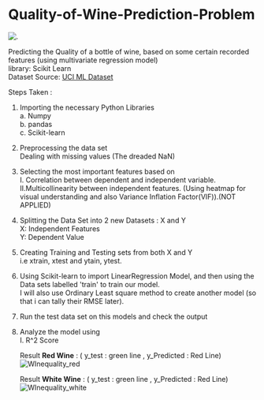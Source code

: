# Quality-of-Wine-Prediction-Problem
![.](https://leambrosie.files.wordpress.com/2013/08/1.jpg?w=487)  
  
    
Predicting the Quality of a bottle of wine, based on some certain recorded features (using multivariate regression model)  
library: Scikit Learn  
Dataset Source: [UCI ML Dataset](https://archive.ics.uci.edu/ml/machine-learning-databases/wine-quality/)  

Steps Taken :

 1. Importing the necessary Python Libraries   
   a. Numpy  
   b. pandas  
   c. Scikit-learn    
     
 2. Preprocessing the data set  
     Dealing with missing values (The dreaded NaN)    
      
 3.  Selecting the most important features based on   
     I. Correlation between dependent and independent variable.  
     II.Multicollinearity between independent features. (Using heatmap for visual understanding and also Variance Inflation Factor(VIF)).(NOT APPLIED)   
   
 7. Splitting the Data Set into 2 new Datasets : X and Y  
     X: Independent Features   
     Y: Dependent Value   
   
 8. Creating Training and Testing sets from both X and Y  
     i.e xtrain, xtest and ytain, ytest.  
    
 9.  Using Scikit-learn to import LinearRegression Model, and then using the Data sets labelled 'train' to train our model.  
     I will also use Ordinary Least square method to create another model (so that i can tally their RMSE later).  
   
10.  Run the test data set on this models and check the output   

11.  Analyze the model using   
     I.   R^2 Score  
     
     Result **Red Wine** : ( y_test : green line , y_Predicted : Red Line)   
     ![WInequality_red](https://user-images.githubusercontent.com/45620309/80868007-5dddaf00-8cb5-11ea-8830-412495cd94c1.png)  
       
         
     Result **White Wine** : ( y_test : green line , y_Predicted : Red Line)   
     ![WInequality_white](https://user-images.githubusercontent.com/45620309/80868048-9f6e5a00-8cb5-11ea-8905-21277d9224e3.png)

     
